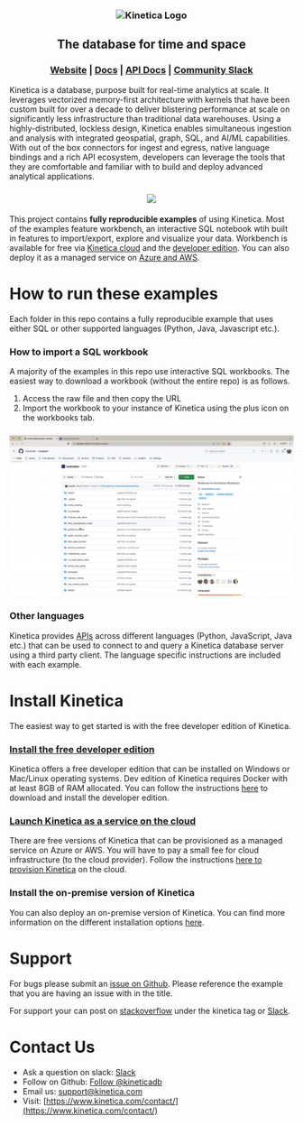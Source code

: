 <h3 align="center">
    <img width="300" src="_assets/images/logo_purple.png" alt="Kinetica Logo"/>
</h3>
<h2 align="center">The database for time and space</h2>
<h3 align="center">
    <a href="https://www.kinetica.com/">Website</a>
    <span> | </span>
    <a href="https://docs.kinetica.com/7.1/">Docs</a>
    <span> | </span>
    <a href="https://docs.kinetica.com/7.1/api/">API Docs</a>
    <span> | </span>
    <a href="https://join.slack.com/t/kinetica-community/shared_invite/zt-1bt9x3mvr-uMKrXlSDXfy3oU~sKi84qg">Community Slack</a>   
</h3>

Kinetica is a database, purpose built for real-time analytics at scale. It leverages vectorized memory-first architecture with kernels that have been custom built for over a decade to deliver blistering performance at scale on significantly less infrastructure than traditional data warehouses. Using a highly-distributed, lockless design, Kinetica enables simultaneous ingestion and analysis with integrated geospatial, graph, SQL, and AI/ML capabilities. With out of the box connectors for ingest and egress, native language bindings and a rich API ecosystem, developers can leverage the tools that they are comfortable and familiar with to build and deploy advanced analytical applications.

<h3 align="center">
<img src="_assets/gifs/architecture.gif"></img>
</h3>

This project contains **fully reproducible examples** of using Kinetica. Most of the examples feature workbench, an interactive SQL notebook wtih built in features to import/export, explore and visualize your data. Workbench is available for free via [Kinetica cloud](https://cloud.kinetica.com/trynow/) and the [developer edition](https://www.kinetica.com/developer-edition/). You can also deploy it as a managed service on [Azure and AWS](https://www.kinetica.com/platform/cloud/).

# How to run these examples
Each folder in this repo contains a fully reproducible example that uses either SQL or other supported languages (Python, Java, Javascript etc.).

### How to import a SQL workbook
A majority of the examples in this repo use interactive SQL workbooks. The easiest way to download a workbook (without the entire repo) is as follows. 
1. Access the raw file and then copy the URL
2. Import the workbook to your instance of Kinetica using the plus icon on the workbooks tab.
<h3 align="center">
    <img src="_assets/gifs/load_workbook.gif"></img>
</h3>

### Other languages

Kinetica provides [APIs](https://docs.kinetica.com/7.1/api/) across different languages (Python, JavaScript, Java etc.) that can be used to connect to and query a Kinetica database server using a third party client. The language specific instructions are included with each example.

# Install Kinetica
The easiest way to get started is with the free developer edition of Kinetica.

### [Install the free developer edition](https://www.kinetica.com/try/)
Kinetica offers a free developer edition that can be installed on Windows or Mac/Linux operating systems. Dev edition of Kinetica requires Docker with at least 8GB of RAM allocated. You can follow the instructions [here](https://www.kinetica.com/try/) to download and install the developer edition.

### [Launch Kinetica as a service on the cloud](https://www.kinetica.com/platform/cloud/)
There are free versions of Kinetica that can be provisioned as a managed service on Azure or AWS. You will have to pay a small fee for cloud infrastructure (to the cloud provider). Follow the instructions [here to provision Kinetica](https://www.kinetica.com/platform/cloud/) on the cloud.


### Install the on-premise version of Kinetica
You can also deploy an on-premise version of Kinetica. You can find more information on the different installation options [here](https://docs.kinetica.com/7.1/install/installation-options/). 

# Support
For bugs please submit an [issue on Github](https://github.com/kineticadb/examples/issues). Please reference the example that you are having an issue with in the title.

For support your can post on [stackoverflow](https://stackoverflow.com/questions/tagged/kinetica) under the kinetica tag or [Slack](https://join.slack.com/t/kinetica-community/shared_invite/zt-1bt9x3mvr-uMKrXlSDXfy3oU~sKi84qg).

# Contact Us
* Ask a question on slack: [Slack](https://join.slack.com/t/kinetica-community/shared_invite/zt-1bt9x3mvr-uMKrXlSDXfy3oU~sKi84qg)
* Follow on Github: [Follow @kineticadb](https://github.com/kineticadb)
* Email us: [support@kinetica.com](mailto:support@kinetica.com)
* Visit: [https://www.kinetica.com/contact/](https://www.kinetica.com/contact/)
